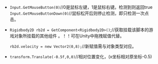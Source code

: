 * `Input.GetMouseButton(0)`//0是鼠标左键，1是鼠标右键。检测到则返回true        `Input.GetMouseButtonDown(0)`//鼠标松开后则停止检测，即只检测一次点击。 

* `Rigidbody2D rb2d = GetComponent<Rigidbody2D>()`;//获取挂载该脚本的游戏对象所挂载的其他组件 。！！可在Unity中拖拽赋值代替。

  `rb2d.velocity = new Vector2(0,8);`//新赋值需与对象类型对应。

* `transform.Translate(-0.5f,0,0)`//相对位置变化，(x坐标相对原坐标-0.5)
